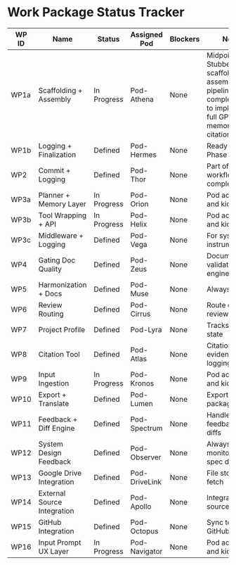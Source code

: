 # Work Package Status Tracker

| WP ID | Name | Status | Assigned Pod | Blockers | Notes | Phase |
|-------|------|--------|--------------|----------|-------|--------|
| WP1a | Scaffolding + Assembly | In Progress | Pod-Athena | None | Midpoint: Stubbed scaffold-assembly pipeline complete. WP2 to implement full GPT + memory + citation logic. | Phase 1 |
| WP1b | Logging + Finalization | Defined | Pod-Hermes | None | Ready for Phase 2 | Phase 2 |
| WP2 | Commit + Logging | Defined | Pod-Thor | None | Part of workflow completion | Phase 3 |
| WP3a | Planner + Memory Layer | In Progress | Pod-Orion | None | Pod activated and kicking off | Phase 1 |
| WP3b | Tool Wrapping + API | In Progress | Pod-Helix | None | Pod activated and kicking off | Phase 1 |
| WP3c | Middleware + Logging | Defined | Pod-Vega | None | For system instrumentation | Phase 2 |
| WP4 | Gating Doc Quality | Defined | Pod-Zeus | None | Document validation engine | Phase 2 |
| WP5 | Harmonization + Docs | Defined | Pod-Muse | None | Always Active | Always Active |
| WP6 | Review Routing | Defined | Pod-Cirrus | None | Route docs to reviewers | Phase 3 |
| WP7 | Project Profile | Defined | Pod-Lyra | None | Tracks project state | Phase 3 |
| WP8 | Citation Tool | Defined | Pod-Atlas | None | Citation and evidence logging | Phase 2 |
| WP9 | Input Ingestion | In Progress | Pod-Kronos | None | Pod activated and kicking off | Phase 1 |
| WP10 | Export + Translate | Defined | Pod-Lumen | None | Export gate packages | Phase 3 |
| WP11 | Feedback + Diff Engine | Defined | Pod-Spectrum | None | Handle feedback and diffs | Phase 2 |
| WP12 | System Design Feedback | Defined | Pod-Observer | None | Always monitors for spec drift | Always Active |
| WP13 | Google Drive Integration | Defined | Pod-DriveLink | None | File storage + fetch | Phase 2 |
| WP14 | External Source Integration | Defined | Pod-Apollo | None | Integrate web sources | Phase 3 |
| WP15 | GitHub Integration | Defined | Pod-Octopus | None | Sync to/from GitHub | Phase 3 |
| WP16 | Input Prompt UX Layer | In Progress | Pod-Navigator | None | Pod activated and kicking off | Phase 1 |